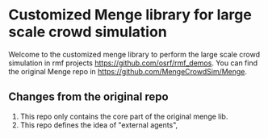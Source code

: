 # Customized Menge library for large scale crowd simulation

Welcome to the customized menge library to perform the large scale crowd simulation in rmf projects <https://github.com/osrf/rmf_demos>.
You can find the original Menge repo in <https://github.com/MengeCrowdSim/Menge>.

## Changes from the original repo
1. This repo only contains the core part of the original menge lib.
2. This repo defines the idea of "external agents", 
